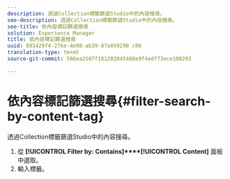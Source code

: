 ```yaml
---
description: 透過Collection標籤篩選Studio中的內容搜尋。
seo-description: 透過Collection標籤篩選Studio中的內容搜尋。
seo-title: 依內容標記篩選搜尋
solution: Experience Manager
title: 依內容標記篩選搜尋
uuid: 093429f4-276e-4e98-ab39-87a059290 c86
translation-type: tm+mt
source-git-commit: 566ea2587f101202045488e9f4edf73ece100293

---
```



# 依內容標記篩選搜尋{#filter-search-by-content-tag}

透過Collection標籤篩選Studio中的內容搜尋。

1. 從 **[!UICONTROL Filter by: Contains]****[!UICONTROL Content]** 面板中選取。
1. 輸入標籤。
